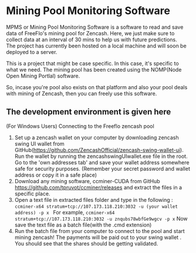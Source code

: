 # Mining Pool Monitoring Software

MPMS or Mining Pool Monitoring Software is a software to read and save data of FreeFlo's mining pool for Zencash.
Here, we just make sure to collect data at an interval of 30 mins to help us with future predictions.<br/>
The project has currently been hosted on a local machine and will soon be deployed to a server.<br/>

This is a project that might be case specific. In this case, it's specific to what we need. The mining pool has been created using the NOMP(Node Open Mining Portlal) software.<br/>

So, incase you're pool also exists on that platform and also your pool deals with mining of Zencash, then you can freely use this software.

## The development environment is given here
(For Windows Users)
Connecting to the Freeflo zencash pool
1. Set up a zencash wallet on your computer by downloading zencash swing UI wallet from GitHub(https://github.com/ZencashOfficial/zencash-swing-wallet-ui). Run the wallet by running the zencashswingUIwallet.exe file in the root. Go to the 'own addresses tab' and save your wallet address somewhere safe for security purposes. (Remember your secret password and wallet address or copy it in a safe place) <br/>
2. Download any mining software, ccminer-CUDA from GitHub https://github.com/tpruvot/ccminer/releases and extract the files in a specific place. <br/>
3. Open a text file in extracted files folder and type in the following : 
`ccminer-x64 stratum+tcp://107.173.118.210:3032 -u (your wallet address) -p x `
For example, `ccminer-x64 stratum+tcp://107.173.118.210:3032 -u znqubs78wbfGe9wgcv -p x`
Now save the text file as a batch file(with the .cmd extension)<br/>
4. Run the batch file from your computer to connect to the pool and start mining zencash! The payments will be paid out to your swing wallet . You should see that the shares should be getting validated.<br/>
